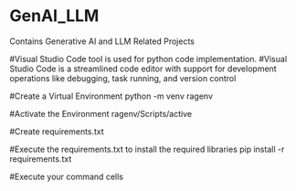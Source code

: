 # GenAI_LLM
Contains Generative AI and LLM Related Projects

#Visual Studio Code tool is used for python code implementation.
#Visual Studio Code is a streamlined code editor with support for development operations like debugging, task running, and version control

#Create a Virtual Environment
python -m venv ragenv

#Activate the Environment
ragenv/Scripts/active

#Create requirements.txt

#Execute the requirements.txt to install the required libraries
pip install -r requirements.txt

#Execute your command cells

